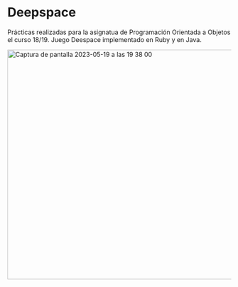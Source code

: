 # Deepspace

Prácticas realizadas para la asignatua de Programación Orientada a Objetos el curso 18/19.
Juego Deespace implementado en Ruby y en Java.


<img width="516" alt="Captura de pantalla 2023-05-19 a las 19 38 00" src="https://github.com/eigenric/deepspace/assets/1909548/ced85bd2-a309-4b5e-bc5e-adca6381a5e8">
